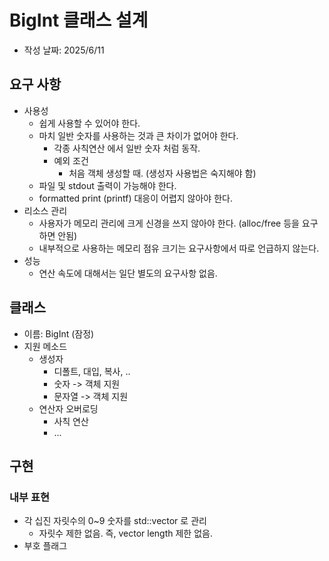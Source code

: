 # BigInt 클래스 설계

- 작성 날짜: 2025/6/11


## 요구 사항
- 사용성
  - 쉽게 사용할 수 있어야 한다.
  - 마치 일반 숫자를 사용하는 것과 큰 차이가 없어야 한다.
    - 각종 사칙연산 에서 일반 숫자 처럼 동작.
    - 예외 조건
      - 처음 객체 생성할 때. (생성자 사용법은 숙지해야 함)
  - 파일 및 stdout 출력이 가능해야 한다.
  - formatted print (printf) 대응이 어렵지 않아야 한다.
- 리소스 관리
  - 사용자가 메모리 관리에 크게 신경을 쓰지 않아야 한다. (alloc/free 등을 요구하면 안됨)
  - 내부적으로 사용하는 메모리 점유 크기는 요구사항에서 따로 언급하지 않는다.
- 성능
  - 연산 속도에 대해서는 일단 별도의 요구사항 없음.

## 클래스
- 이름: BigInt (잠정)
- 지원 메소드
  - 생성자
    - 디폴트, 대입, 복사, ..
    - 숫자 -> 객체 지원
    - 문자열 -> 객체 지원
  - 연산자 오버로딩
    - 사칙 연산
    - ...

## 구현

### 내부 표현

- 각 십진 자릿수의 0~9 숫자를 std::vector 로 관리
  - 자릿수 제한 없음. 즉, vector length 제한 없음.
- 부호 플래그


